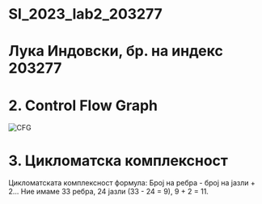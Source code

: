 # SI_2023_lab2_203277
# Лука Индовски, бр. на индекс 203277

# 2. Control Flow Graph

![CFG](https://github.com/lukaindovski/SI_2023_lab2_203277/assets/102996482/4ed6722d-880c-46d4-be71-fe7957e2f832)

# 3. Цикломатска комплексност
Цикломатската комплексност формула: Број на ребра - број на јазли + 2... Ние имаме 33 ребра, 24 јазли (33 - 24 = 9), 9 + 2 = 11. 
